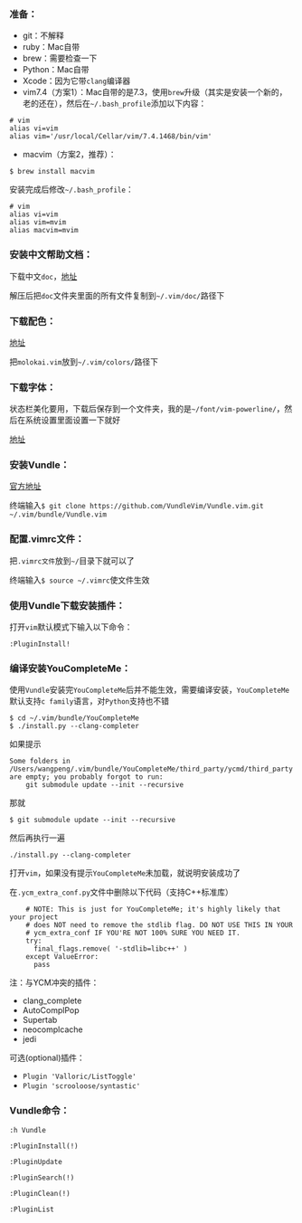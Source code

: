 ### 准备：

* git：不解释
* ruby：Mac自带
* brew：需要检查一下
* Python：Mac自带
* Xcode：因为它带`clang`编译器
* vim7.4（方案1）：Mac自带的是7.3，使用`brew`升级（其实是安装一个新的，老的还在），然后在`~/.bash_profile`添加以下内容：

```
# vim
alias vi=vim
alias vim='/usr/local/Cellar/vim/7.4.1468/bin/vim'
```

* macvim（方案2，推荐）：

```
$ brew install macvim
```

安装完成后修改`~/.bash_profile`：

```
# vim
alias vi=vim
alias vim=mvim
alias macvim=mvim
```

### 安装中文帮助文档：

下载中文`doc`，[地址](http://sourceforge.net/projects/vimcdoc/files/vimcdoc/)

解压后把`doc`文件夹里面的所有文件复制到`~/.vim/doc/`路径下

### 下载配色：

[地址](https://github.com/tomasr/molokai)

把`molokai.vim`放到`~/.vim/colors/`路径下

### 下载字体：

状态栏美化要用，下载后保存到一个文件夹，我的是`~/font/vim-powerline/`，然后在系统设置里面设置一下就好

[地址](https://github.com/iospp/FontForPowerline)

### 安装Vundle：

[官方地址](https://github.com/VundleVim/Vundle.vim)

终端输入`$ git clone https://github.com/VundleVim/Vundle.vim.git ~/.vim/bundle/Vundle.vim`

### 配置.vimrc文件：

把`.vimrc文件`放到`~/`目录下就可以了

终端输入`$ source ~/.vimrc`使文件生效

### 使用Vundle下载安装插件：

打开`vim`默认模式下输入以下命令：

```
:PluginInstall!
```

### 编译安装YouCompleteMe：

使用`Vundle`安装完`YouCompleteMe`后并不能生效，需要编译安装，`YouCompleteMe`默认支持`c family`语言，对`Python`支持也不错

```
$ cd ~/.vim/bundle/YouCompleteMe
$ ./install.py --clang-completer
```

如果提示

```
Some folders in /Users/wangpeng/.vim/bundle/YouCompleteMe/third_party/ycmd/third_party are empty; you probably forgot to run:
	git submodule update --init --recursive
```

那就

```
$ git submodule update --init --recursive
```

然后再执行一遍

```
./install.py --clang-completer
```

打开`vim`，如果没有提示`YouCompleteMe`未加载，就说明安装成功了

在`.ycm_extra_conf.py`文件中删除以下代码（支持C++标准库）

```
    # NOTE: This is just for YouCompleteMe; it's highly likely that your project
    # does NOT need to remove the stdlib flag. DO NOT USE THIS IN YOUR
    # ycm_extra_conf IF YOU'RE NOT 100% SURE YOU NEED IT.
    try:
      final_flags.remove( '-stdlib=libc++' )
    except ValueError:
      pass
```

注：与YCM冲突的插件：

* clang_complete
* AutoComplPop
* Supertab
* neocomplcache
* jedi

可选(optional)插件：

* `Plugin 'Valloric/ListToggle'`
* `Plugin 'scrooloose/syntastic'`

### Vundle命令：
```
:h Vundle

:PluginInstall(!)

:PluginUpdate

:PluginSearch(!)

:PluginClean(!)

:PluginList
```
